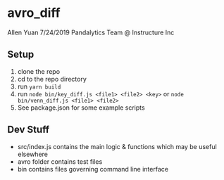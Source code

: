 # avro_diff

Allen Yuan
7/24/2019
Pandalytics Team @ Instructure Inc

## Setup
1. clone the repo
2. cd to the repo directory
3. run `yarn build`
4. run `node bin/key_diff.js <file1> <file2> <key>` or `node bin/venn_diff.js <file1> <file2>`
5. See package.json for some example scripts

## Dev Stuff
* src/index.js contains the main logic & functions which may be useful elsewhere
* avro folder contains test files
* bin contains files governing command line interface
